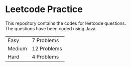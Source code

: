 # Leetcode Practice
This repository contains the codes for leetcode questions. <br>
The questions have been coded using Java. <br>
<table><tr><td>Easy</td><td>7 Problems</td></tr><tr><td>Medium</td><td>12 Problems</td></tr><tr><td>Hard</td><td>4 Problems</td></tr></table>
